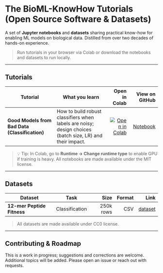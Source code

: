 # The BioML-KnowHow Tutorials (Open Source Software & Datasets)

A set of **Jupyter notebooks** and **datasets** sharing practical know-how for enabling ML models on biological data. Distilled from over two decades of hands-on experience.

> Run tutorials in your browser via Colab or download the notebooks and datasets to run locally.

---

## Tutorials

| Tutorial | What you learn | Open in Colab | View on GitHub |
|---|---|---:|---:|
| **Good Models from Bad Data (Classification)** | How to build robust classifiers when labels are noisy; design choices (batch size, LR) and their impact. | <a href="https://colab.research.google.com/github/fatmaelzahraaeid/ThebioMLKnowHow_tutorials/blob/Noise/tutorials/good_models_from_bad_data_classification.ipynb" target="_blank"><img src="https://colab.research.google.com/assets/colab-badge.svg" alt="Open in Colab"></a> | [Notebook](Noise/good_models_from_bad_data_classification.ipynb) |

> 💡 Tip: In Colab, go to **Runtime → Change runtime type** to enable GPU if training is heavy.
>  All notebooks are made available under the MIT license.

---

## Datasets

| Dataset | Task | Size | Format | Link |
|---|---|---:|---:|---:|
| **12-mer Peptide Fitness** | Classification | 250k rows | CSV | [dataset](Datasets/ThebioMLClinicDatasets_12merPeptideFitness_Classification_250K.csv) |

> All datasets are made available under CC0 license.

---

## Contributing & Roadmap

This is a work in progress; suggestions and corrections are welcome.  
Additional topics will be added. Please open an issue or reach out with requests.



